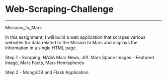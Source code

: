 # Web-Scraping-Challenge
---------------
Missions_to_Mars

In this assignment, I will build a web application that scrapes various websites for data related to the Mission to Mars and displays the information in a single HTML page. 


Step 1 - Scraping: NASA Mars News, JPL Mars Space Images - Featured Image, Mars Facts, Mars Hemispheres

Step 2 - MongoDB and Flask Application


